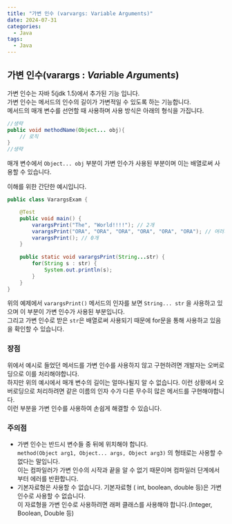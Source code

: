 ```yaml
---
title: "가변 인수 (varvargs: Variable Arguments)"
date: 2024-07-31
categories:
  - Java
tags:
  - Java
---
```

## 가변 인수(varargs : ***Var***iable ***Arg***ument***s***)

가변 인수는 자바 5(jdk 1.5)에서 추가된 기능 입니다.  
가변 인수는 메서드의 인수의 길이가 가변적일 수 있도록 하는 기능합니다.  
메서드의 매개 변수를 선언할 때 사용하며 사용 방식은 아래의 형식을 가집니다.  
```java
//생략
public void methodName(Object... obj){
	// 로직 
} 
//생략
```

매개 변수에서 `Object... obj` 부분이 가변 인수가 사용된 부분이며 이는 배열로써 사용할 수 있습니다.

이해를 위한 간단한 예시입니다.  
```java
public class VarargsExam {

	@Test
	public void main() {
		varargsPrint("The", "World!!!!"); // 2개
		varargsPrint("ORA", "ORA", "ORA", "ORA", "ORA", "ORA"); // 여러개
		varargsPrint(); // 0개
	}
	
	public static void varargsPrint(String...str) {
		for(String s : str) {
			System.out.println(s);
		}
	}
}
```  

위의 예제에서 `varargsPrint()` 메서드의 인자를 보면 `String... str` 을 사용하고 있으며 이 부분이 가변 인수가 사용된 부분입니다.  
그리고 가변 인수로 받은 `str`은 배열로써 사용되기 때문에 for문을 통해 사용하고 있음을 확인할 수 있습니다.  

### 장점
위에서 예시로 들었던 메서드를 가변 인수를 사용하지 않고 구현하려면 개발자는 오버로딩으로 이를 처리해야합니다.   
하지만 위의 예시에서 매개 변수의 길이는 얼마나될지 알 수 없습니다. 이런 상황에서 오버로딩으로 처리하려면 같은 이름의 인자 수가 다른 무수히 많은 메서드를 구현해야합니다.  
이런 부분을 가변 인수를 사용하여 손쉽게 해결할 수 있습니다.  

### 주의점
- 가변 인수는 반드시 변수들 중 뒤에 위치해야 합니다.  
	`method(Object arg1, Object... args, Object arg3)` 의 형태로는 사용할 수 없다는 말입니다.  
	이는 컴파일러가 가변 인수의 시작과 끝을 알 수 없기 때문이며 컴파일러 단계에서 부터 에러를 반환합니다.
- 기본자료형은 사용할 수 없습니다.
	기본자료형 ( int, boolean, double 등)은 가변 인수로 사용할 수 없습니다.  
	이 자료형을 가변 인수로 사용하려면 래퍼 클래스를 사용해야 합니다.(Integer, Boolean, Double 등)

